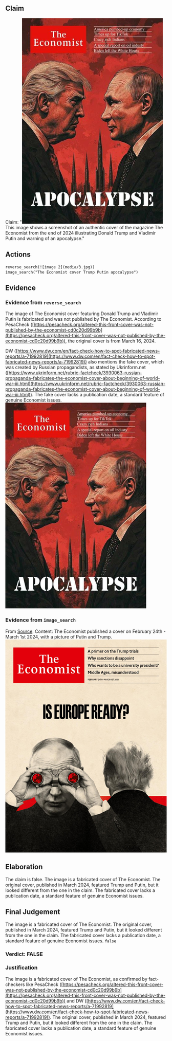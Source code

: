 ## Claim
Claim: "![image 2](media/3.jpg) This image shows a screenshot of an authentic cover of the magazine The Economist from the end of 2024 illustrating Donald Trump and Vladimir Putin and warning of an apocalypse."

## Actions
```
reverse_search(![image 2](media/3.jpg))
image_search("The Economist cover Trump Putin apocalypse")
```

## Evidence
### Evidence from `reverse_search`
The image of The Economist cover featuring Donald Trump and Vladimir Putin is fabricated and was not published by The Economist. According to PesaCheck ([https://pesacheck.org/altered-this-front-cover-was-not-published-by-the-economist-cd0c20d99b9b](https://pesacheck.org/altered-this-front-cover-was-not-published-by-the-economist-cd0c20d99b9b)), the original cover is from March 16, 2024.

DW ([https://www.dw.com/en/fact-check-how-to-spot-fabricated-news-reports/a-71992819](https://www.dw.com/en/fact-check-how-to-spot-fabricated-news-reports/a-71992819)) also mentions the fake cover, which was created by Russian propagandists, as stated by Ukrinform.net ([https://www.ukrinform.net/rubric-factcheck/3930063-russian-propaganda-fabricates-the-economist-cover-about-beginning-of-world-war-iii.html](https://www.ukrinform.net/rubric-factcheck/3930063-russian-propaganda-fabricates-the-economist-cover-about-beginning-of-world-war-iii.html)). The fake cover lacks a publication date, a standard feature of genuine Economist issues. ![image 2](media/3.jpg)


### Evidence from `image_search`
From [Source](https://www.economist.com/leaders/2024/02/22/caught-between-putin-and-trump): 
Content: The Economist published a cover on February 24th - March 1st 2024, with a picture of Putin and Trump. ![image 5387](media/2025-08-29_13-32-1756474326-712293.jpg)


## Elaboration
The claim is false. The image is a fabricated cover of The Economist. The original cover, published in March 2024, featured Trump and Putin, but it looked different from the one in the claim. The fabricated cover lacks a publication date, a standard feature of genuine Economist issues.


## Final Judgement
The image is a fabricated cover of The Economist. The original cover, published in March 2024, featured Trump and Putin, but it looked different from the one in the claim. The fabricated cover lacks a publication date, a standard feature of genuine Economist issues. `false`

### Verdict: FALSE

### Justification
The image is a fabricated cover of The Economist, as confirmed by fact-checkers like PesaCheck ([https://pesacheck.org/altered-this-front-cover-was-not-published-by-the-economist-cd0c20d99b9b](https://pesacheck.org/altered-this-front-cover-was-not-published-by-the-economist-cd0c20d99b9b)) and DW ([https://www.dw.com/en/fact-check-how-to-spot-fabricated-news-reports/a-71992819](https://www.dw.com/en/fact-check-how-to-spot-fabricated-news-reports/a-71992819)). The original cover, published in March 2024, featured Trump and Putin, but it looked different from the one in the claim. The fabricated cover lacks a publication date, a standard feature of genuine Economist issues.
